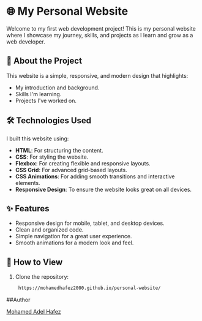 # 🌐 My Personal Website  

Welcome to my first web development project! This is my personal website where I showcase my journey, skills, and projects as I learn and grow as a web developer.  

## 📖 About the Project  

This website is a simple, responsive, and modern design that highlights:  
- My introduction and background.  
- Skills I'm learning.  
- Projects I've worked on.  

## 🛠️ Technologies Used  

I built this website using:  
- **HTML**: For structuring the content.  
- **CSS**: For styling the website.  
- **Flexbox**: For creating flexible and responsive layouts.  
- **CSS Grid**: For advanced grid-based layouts.  
- **CSS Animations**: For adding smooth transitions and interactive elements.  
- **Responsive Design**: To ensure the website looks great on all devices.  

## ✨ Features  

- Responsive design for mobile, tablet, and desktop devices.  
- Clean and organized code.  
- Simple navigation for a great user experience.  
- Smooth animations for a modern look and feel.  

## 🚀 How to View  

1. Clone the repository:  
   ```bash
    https://mohamedhafez2000.github.io/personal-website/
##Author

[Mohamed Adel Hafez](https://github.com/Mohamedhafez2000)
